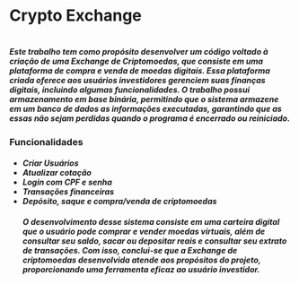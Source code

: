 <h1 id="titulo">Crypto Exchange<h1>
<h5>Este trabalho tem como propósito desenvolver um código voltado à criação de uma Exchange de Criptomoedas, que consiste em uma plataforma de compra e venda de moedas digitais. Essa plataforma criada oferece aos usuários investidores gerenciem suas finanças digitais, incluindo algumas funcionalidades. O trabalho possui armazenamento em base binária, permitindo que o sistema armazene em um banco de dados as informações executadas, garantindo que as essas não sejam perdidas quando o programa é encerrado ou reiniciado. </h5>

<h3 id="funcionalidades">Funcionalidades</h3>
<h5>
  <ul>
    <li>Criar Usuários</li>
    <li>Atualizar cotação</li>
    <li>Login com CPF e senha</li>
    <li>Transações financeiras</li>
    <li>Depósito, saque e compra/venda de criptomoedas</li>

 <h5> O desenvolvimento desse sistema consiste em uma carteira digital que o usuário pode comprar e vender moedas virtuais, além de consultar seu saldo, sacar ou depositar reais e consultar seu extrato de transações. Com isso, conclui-se que a Exchange de criptomoedas desenvolvida atende aos propósitos do projeto, proporcionando uma ferramenta eficaz ao usuário investidor. </h5>
  </ul>
</h5>
